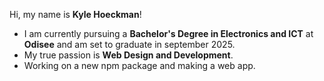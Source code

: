 Hi, my name is **Kyle Hoeckman**!

- I am currently pursuing a **Bachelor's Degree in Electronics and ICT** at **Odisee** and am set to graduate in september 2025.
- My true passion is **Web Design and Development**.
- Working on a new npm package and making a web app.
